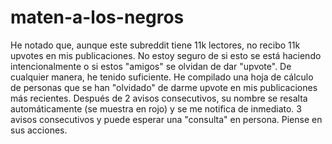 # maten-a-los-negros
He notado que, aunque este subreddit tiene 11k lectores, no recibo 11k upvotes en mis publicaciones. No estoy seguro de si esto se está haciendo intencionalmente o si estos "amigos" se olvidan de dar "upvote". De cualquier manera, he tenido suficiente. He compilado una hoja de cálculo de personas que se han "olvidado" de darme upvote en mis publicaciones más recientes. Después de 2 avisos consecutivos, su nombre se resalta automáticamente (se muestra en rojo) y se me notifica de inmediato. 3 avisos consecutivos y puede esperar una "consulta" en persona. Piense en sus acciones.
